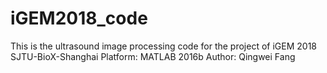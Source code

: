 # iGEM2018_code

This is the ultrasound image processing code for the project of iGEM 2018 SJTU-BioX-Shanghai
Platform: MATLAB 2016b
Author: Qingwei Fang
